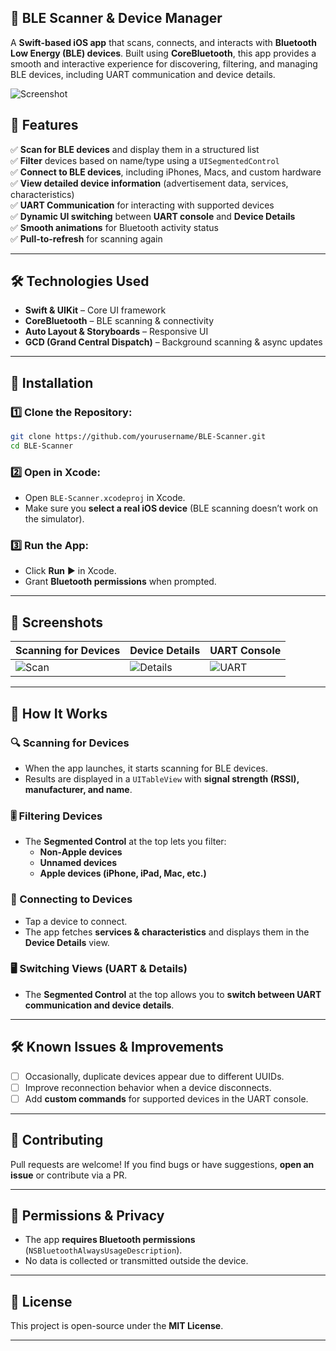
## 🔵 BLE Scanner & Device Manager  

A **Swift-based iOS app** that scans, connects, and interacts with **Bluetooth Low Energy (BLE) devices**. Built using **CoreBluetooth**, this app provides a smooth and interactive experience for discovering, filtering, and managing BLE devices, including UART communication and device details.

![Screenshot](path-to-your-screenshot.png) <!-- Replace with actual image path -->

## 📌 Features

✅ **Scan for BLE devices** and display them in a structured list  
✅ **Filter** devices based on name/type using a `UISegmentedControl`  
✅ **Connect to BLE devices**, including iPhones, Macs, and custom hardware  
✅ **View detailed device information** (advertisement data, services, characteristics)  
✅ **UART Communication** for interacting with supported devices  
✅ **Dynamic UI switching** between **UART console** and **Device Details**  
✅ **Smooth animations** for Bluetooth activity status  
✅ **Pull-to-refresh** for scanning again  

---

## 🛠️ Technologies Used

- **Swift & UIKit** – Core UI framework  
- **CoreBluetooth** – BLE scanning & connectivity  
- **Auto Layout & Storyboards** – Responsive UI  
- **GCD (Grand Central Dispatch)** – Background scanning & async updates  

---

## 🚀 Installation

### 1️⃣ Clone the Repository:
```bash
git clone https://github.com/yourusername/BLE-Scanner.git
cd BLE-Scanner
```

### 2️⃣ Open in Xcode:
- Open `BLE-Scanner.xcodeproj` in Xcode.
- Make sure you **select a real iOS device** (BLE scanning doesn’t work on the simulator).

### 3️⃣ Run the App:
- Click **Run** ▶️ in Xcode.
- Grant **Bluetooth permissions** when prompted.

---

## 📸 Screenshots

| **Scanning for Devices** | **Device Details** | **UART Console** |
|---|---|---|
| ![Scan](path-to-your-image1.png) | ![Details](path-to-your-image2.png) | ![UART](path-to-your-image3.png) |

---

## 📖 How It Works

### 🔍 Scanning for Devices
- When the app launches, it starts scanning for BLE devices.
- Results are displayed in a `UITableView` with **signal strength (RSSI), manufacturer, and name**.

### 🎚 Filtering Devices
- The **Segmented Control** at the top lets you filter:
  - **Non-Apple devices**
  - **Unnamed devices**
  - **Apple devices (iPhone, iPad, Mac, etc.)**

### 🔗 Connecting to Devices
- Tap a device to connect.
- The app fetches **services & characteristics** and displays them in the **Device Details** view.

### 🖥 Switching Views (UART & Details)
- The **Segmented Control** at the top allows you to **switch between UART communication and device details**.

---

## 🛠 Known Issues & Improvements
- [ ] Occasionally, duplicate devices appear due to different UUIDs.
- [ ] Improve reconnection behavior when a device disconnects.
- [ ] Add **custom commands** for supported devices in the UART console.

---

## 🙌 Contributing
Pull requests are welcome! If you find bugs or have suggestions, **open an issue** or contribute via a PR.  

---

## 🔐 Permissions & Privacy
- The app **requires Bluetooth permissions** (`NSBluetoothAlwaysUsageDescription`).
- No data is collected or transmitted outside the device.

---

## 📜 License
This project is open-source under the **MIT License**.

---


